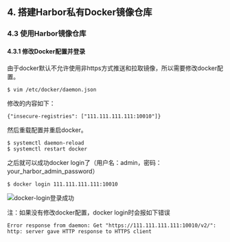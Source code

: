 ## 4. 搭建Harbor私有Docker镜像仓库
### 4.3 使用Harbor镜像仓库
#### 4.3.1 修改Docker配置并登录

由于docker默认不允许使用非https方式推送和拉取镜像，所以需要修改docker配置。

```shell
$ vim /etc/docker/daemon.json
```

修改的内容如下：

```
{"insecure-registries": ["111.111.111.111:10010"]}
```

然后重载配置并重启docker。

```shell
$ systemctl daemon-reload
$ systemctl restart docker
```

之后就可以成功docker login了（用户名：admin，密码：your_harbor_admin_password）

```shell
$ docker login 111.111.111.111:10010
```

![docker-login登录成功](https://image.eula.club/quantum/docker-login登录成功.png)

注：如果没有修改docker配置，docker login时会报如下错误

```
Error response from daemon: Get "https://111.111.111.111:10010/v2/": http: server gave HTTP response to HTTPS client
```
